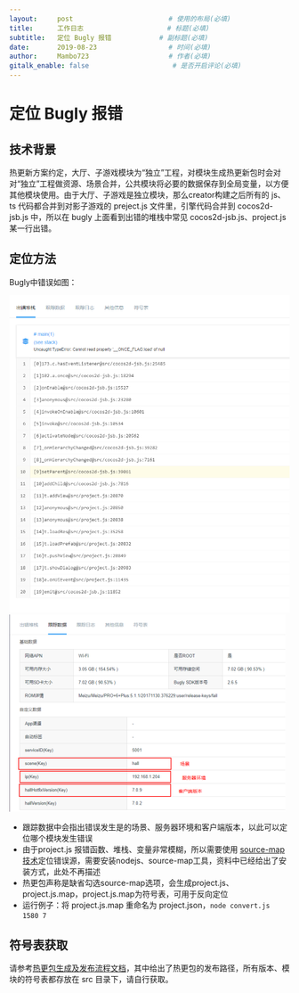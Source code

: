 ```yaml
---
layout:     post                        # 使用的布局(必填)
title:      工作日志                     # 标题(必填)
subtitle:   定位 Bugly 报错            # 副标题(必填)
date:       2019-08-23                  # 时间(必填)
author:     Mambo723                    # 作者(必填)
gitalk_enable: false                     # 是否开启评论(必填)
---
```

# 定位 Bugly 报错
## 技术背景
热更新方案约定，大厅、子游戏模块为“独立”工程，对模块生成热更新包时会对对“独立”工程做资源、场景合并，公共模块将必要的数据保存到全局变量，以方便其他模块使用。由于大厅、子游戏是独立模块，那么creator构建之后所有的 js、ts 代码都合并到对影子游戏的 preject.js 文件里，引擎代码合并到 cocos2d-jsb.js 中，所以在 bugly 上面看到出错的堆栈中常见 cocos2d-jsb.js、project.js 某一行出错。

## 定位方法
Bugly中错误如图：

![1](uploads/d5a372a62de20725e80baf2dea6c7182/1.png)
![2](uploads/6370cb3d47c4c79cd55ee06f18206e29/2.png)

*  跟踪数据中会指出错误发生是的场景、服务器环境和客户端版本，以此可以定位哪个模块发生错误
*  由于project.js 报错函数、堆栈、变量非常模糊，所以需要使用 [source-map 技术](index#技术分享)定位错误源，需要安装nodejs、source-map工具，资料中已经给出了安装方式，此处不再描述
*  热更包声称是缺省勾选source-map选项，会生成project.js、project.js.map，project.js.map为符号表，可用于反向定位
*  运行例子：将 project.js.map 重命名为 project.json，`node convert.js 1580 7`

## 符号表获取
请参考[热更包生成及发布流程文档](热更包生成及发布流程#发布路径)，其中给出了热更包的发布路径，所有版本、模块的符号表都存放在 src 目录下，请自行获取。